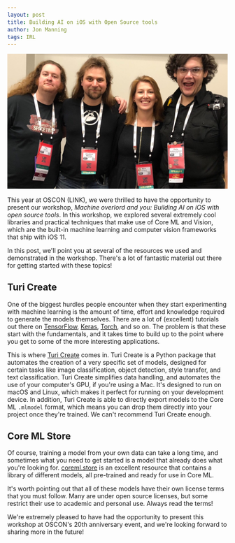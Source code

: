 ```yaml
---
layout: post
title: Building AI on iOS with Open Source tools
author: Jon Manning
tags: IRL
---
```


<img src="https://raw.githubusercontent.com/AIwithSwift/AIwithSwift.github.io/master/assets/images/oscon1.jpg"  class="postimage" />

This year at OSCON (LINK), we were thrilled to have the opportunity to present our workshop, _Machine overlord and you: Building AI on iOS with open source tools_. In this workshop, we explored several extremely cool libraries and practical techniques that make use of Core ML and Vision, which are the built-in machine learning and computer vision frameworks that ship with iOS 11.

In this post, we'll point you at several of the resources we used and demonstrated in the workshop. There's a lot of fantastic material out there for getting started with these topics!

## Turi Create

One of the biggest hurdles people encounter when they start experimenting with machine learning is the amount of time, effort and knowledge required to generate the models themselves. There are a lot of (excellent) tutorials out there on [TensorFlow](https://www.tensorflow.org/tutorials/), [Keras](https://machinelearningmastery.com/tutorial-first-neural-network-python-keras/), [Torch](https://pytorch.org/tutorials/beginner/deep_learning_60min_blitz.html), and so on. The problem is that these start with the fundamentals, and it takes time to build up to the point where you get to some of the more interesting applications.

This is where [Turi Create](https://github.com/apple/turicreate) comes in. Turi Create is a Python package that automates the creation of a very specific set of models, designed for certain tasks like image classification, object detection, style transfer, and text classification. Turi Create simplifies data handling, and automates the use of your computer's GPU, if you're using a Mac. It's designed to run on macOS and Linux, which makes it perfect for running on your development device. In addition, Turi Create is able to directly export models to the Core ML `.mlmodel` format, which means you can drop them directly into your project once they're trained. We can't recommend Turi Create enough.

## Core ML Store

Of course, training a model from your own data can take a long time, and sometimes what you need to get started is a model that already does what you're looking for. [coreml.store](http://coreml.store) is an excellent resource that contains a library of different models, all pre-trained and ready for use in Core ML.

It's worth pointing out that all of these models have their own license terms that you must follow. Many are under open source licenses, but some restrict their use to academic and personal use. Always read the terms!

We're extremely pleased to have had the opportunity to present this workshop at OSCON's 20th anniversary event, and we're looking forward to sharing more in the future!

<!--
## Use
This content was written by the authors named above, release for use under the [MIT License](https://opensource.org/licenses/MIT).
-->